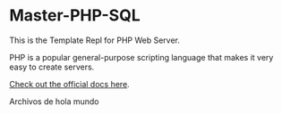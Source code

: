 # Master-PHP-SQL

This is the Template Repl for PHP Web Server.

PHP is a popular general-purpose scripting language that makes it very easy to create servers.

[Check out the official docs here](https://www.php.net/docs.php).

Archivos de hola mundo
